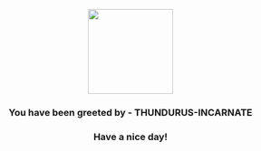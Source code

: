 <p align="center">
            <img src="https://raw.githubusercontent.com/PokeAPI/sprites/master/sprites/pokemon/642.png" width="150" height="150">
          </p>
          <h3 align="center">You have been greeted by - <b>THUNDURUS-INCARNATE</b></h3>
          <h3 align="center">Have a nice day!</h3>
